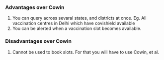 ### Advantages over Cowin
1. You can query across sevaral states, and districts at once. Eg. All vaccination centres in Delhi which have covishield available
1. You can be alerted when a vaccination slot becomes available.

### Disadvantages over Cowin
1. Cannot be used to book slots. For that you will have to use Cowin, et al.